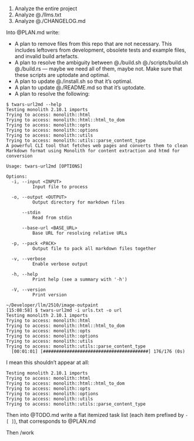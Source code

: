 1. Analyze the entire project
2. Analyze @./llms.txt
3. Analyze @./CHANGELOG.md

Into @PLAN.md write: 

- A plan to remove files from this repo that are not necessary. This includes leftovers from development, obsolete tests and example files, and invalid build artefacts.
- A plan to resolve the ambiguity between @./build.sh @./scripts/build.sh @./build.rs — maybe we need all of them, maybe not. Make sure that these scripts are uptodate and optimal. 
- A plan to update @./install.sh so that it’s optimal. 
- A plan to update @./README.md so that it’s uptodate. 
- A plan to resolve the following: 

```
$ twars-url2md --help
Testing monolith 2.10.1 imports
Trying to access: monolith::html
Trying to access: monolith::html::html_to_dom
Trying to access: monolith::opts
Trying to access: monolith::options
Trying to access: monolith::utils
Trying to access: monolith::utils::parse_content_type
A powerful CLI tool that fetches web pages and converts them to clean Markdown format using Monolith for content extraction and htmd for conversion

Usage: twars-url2md [OPTIONS]

Options:
  -i, --input <INPUT>
          Input file to process

  -o, --output <OUTPUT>
          Output directory for markdown files

      --stdin
          Read from stdin

      --base-url <BASE_URL>
          Base URL for resolving relative URLs

  -p, --pack <PACK>
          Output file to pack all markdown files together

  -v, --verbose
          Enable verbose output

  -h, --help
          Print help (see a summary with '-h')

  -V, --version
          Print version

~/Developer/llm/2510/image-outpaint
[15:08:58] $ twars-url2md -i urls.txt -o url
Testing monolith 2.10.1 imports
Trying to access: monolith::html
Trying to access: monolith::html::html_to_dom
Trying to access: monolith::opts
Trying to access: monolith::options
Trying to access: monolith::utils
Trying to access: monolith::utils::parse_content_type
  [00:01:01] [########################################] 176/176 (0s)
```

I mean this shouldn’t appear at all: 

```
Testing monolith 2.10.1 imports
Trying to access: monolith::html
Trying to access: monolith::html::html_to_dom
Trying to access: monolith::opts
Trying to access: monolith::options
Trying to access: monolith::utils
Trying to access: monolith::utils::parse_content_type
```

Then into @TODO.md write a flat itemized task list (each item prefixed by `- [ ]`), that corresponds to @PLAN.md 

Then /work 
